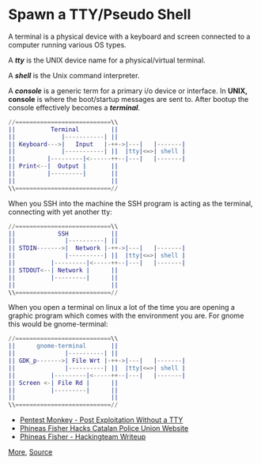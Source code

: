 # Spawn a TTY/Pseudo Shell

A terminal is a physical device with a keyboard and screen connected to a computer running various OS types. 

A _**tty**_ is the UNIX device name for a physical/virtual terminal. 

A _**shell**_ is the Unix command interpreter. 

A _**console**_ is a generic term for a primary i/o device or interface. In **UNIX, console** is where the boot/startup messages are sent to. After bootup the console effectively becomes a _**terminal**_.

```erlang
//===========================\\
||          Terminal         ||
||             |-----------| ||
|| Keyboard--->|   Input   |-++->|---|   |-------|
||             |-----------| ||  |tty|<=>| shell |       
||         |---------|<------++--|---|   |-------|
|| Print<--|  Output |       ||
||         |---------|       ||
||                           ||
\\===========================//
```

When you SSH into the machine the SSH program is acting as the terminal, connecting with yet another tty:

```erlang
//===========================\\
||            SSH            ||
||              |----------| ||
|| STDIN------->|  Network |-++->|---|   |-------|
||              |----------| ||  |tty|<=>| shell |       
||          |---------|<-----++--|---|   |-------|
|| STDOUT<--| Network |      ||
||          |---------|      ||
||                           ||
\\===========================//
```

When you open a terminal on linux a lot of the time you are opening a graphic program which comes with the environment you are. For gnome this would be gnome-terminal:

```erlang
//===========================\\
||      gnome-terminal       ||
||              |----------| ||
|| GDK_p------->| File Wrt |-++->|---|   |-------|
||              |----------| ||  |tty|<=>| shell |       
||          |---------|<-----++--|---|   |-------|
|| Screen <-| File Rd |      ||
||          |---------|      ||
||                           ||
\\===========================//
```

* [Pentest Monkey - Post Exploitation Without a TTY](http://pentestmonkey.net/blog/post-exploitation-without-a-tty)
* [Phineas Fisher Hacks Catalan Police Union Website](https://www.youtube.com/watch?v=oI_ZhFCS3AQ#t=25m53s)
* [Phineas Fisher - Hackingteam Writeup](http://pastebin.com/raw/0SNSvyjJ)

[More](https://unix.stackexchange.com/questions/4126/what-is-the-exact-difference-between-a-terminal-a-shell-a-tty-and-a-con), [Source](https://www.reddit.com/r/programming/comments/41u5hw/what_is_the_exact_difference_between_a_terminal_a/)

